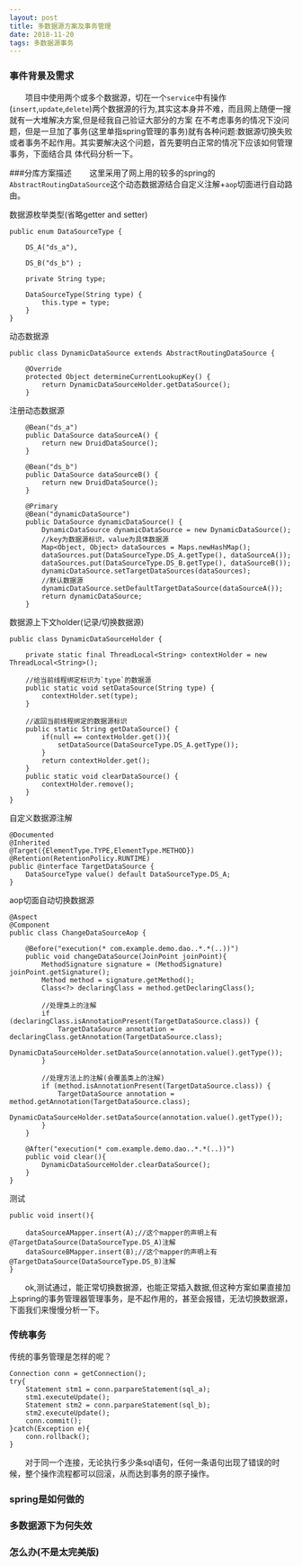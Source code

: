 ```yaml
---
layout: post
title: 多数据源方案及事务管理
date: 2018-11-20
tags: 多数据源事务
---
```

### 事件背景及需求
　　项目中使用两个或多个数据源，切在一个`service`中有操作(`insert`,`update`,`delete`)两个数据源的行为,其实这本身并不难，而且网上随便一搜就有一大堆解决方案,但是经我自己验证大部分的方案
在不考虑事务的情况下没问题，但是一旦加了事务(这里单指spring管理的事务)就有各种问题:数据源切换失败或者事务不起作用。其实要解决这个问题，首先要明白正常的情况下应该如何管理事务，下面结合具
体代码分析一下。

###分库方案描述
　　这里采用了网上用的较多的spring的`AbstractRoutingDataSource`这个动态数据源结合自定义注解+`aop`切面进行自动路由。

数据源枚举类型(省略getter and setter)
```
public enum DataSourceType {

    DS_A("ds_a"),

    DS_B("ds_b") ;
    
    private String type;

    DataSourceType(String type) {
        this.type = type;
    }
}
```
动态数据源
```
public class DynamicDataSource extends AbstractRoutingDataSource {

    @Override
    protected Object determineCurrentLookupKey() {
        return DynamicDataSourceHolder.getDataSource();
    }
```
注册动态数据源
```
    @Bean("ds_a")
    public DataSource dataSourceA() {
        return new DruidDataSource();
    }

    @Bean("ds_b")
    public DataSource dataSourceB() {
        return new DruidDataSource();
    }
    
    @Primary
    @Bean("dynamicDataSource")
    public DataSource dynamicDataSource() {
        DynamicDataSource dynamicDataSource = new DynamicDataSource();
        //key为数据源标识，value为具体数据源
        Map<Object, Object> dataSources = Maps.newHashMap();
        dataSources.put(DataSourceType.DS_A.getType(), dataSourceA());
        dataSources.put(DataSourceType.DS_B.getType(), dataSourceB());
        dynamicDataSource.setTargetDataSources(dataSources);
        //默认数据源
        dynamicDataSource.setDefaultTargetDataSource(dataSourceA());
        return dynamicDataSource;
    }
```
数据源上下文holder(记录/切换数据源)
```
public class DynamicDataSourceHolder {

    private static final ThreadLocal<String> contextHolder = new ThreadLocal<String>();
    
    //给当前线程绑定标识为`type`的数据源
    public static void setDataSource(String type) {
        contextHolder.set(type);
    }
    
    //返回当前线程绑定的数据源标识
    public static String getDataSource() {
        if(null == contextHolder.get()){
            setDataSource(DataSourceType.DS_A.getType());
        }
        return contextHolder.get();
    }
    public static void clearDataSource() {
        contextHolder.remove();
    }
}
```
自定义数据源注解
```
@Documented
@Inherited
@Target({ElementType.TYPE,ElementType.METHOD})
@Retention(RetentionPolicy.RUNTIME)
public @interface TargetDataSource {
    DataSourceType value() default DataSourceType.DS_A;
}
```
aop切面自动切换数据源
```
@Aspect
@Component
public class ChangeDataSourceAop {

    @Before("execution(* com.example.demo.dao..*.*(..))")
    public void changeDataSource(JoinPoint joinPoint){
        MethodSignature signature = (MethodSignature) joinPoint.getSignature();
        Method method = signature.getMethod();
        Class<?> declaringClass = method.getDeclaringClass();

        //处理类上的注解
        if (declaringClass.isAnnotationPresent(TargetDataSource.class)) {
            TargetDataSource annotation = declaringClass.getAnnotation(TargetDataSource.class);
            DynamicDataSourceHolder.setDataSource(annotation.value().getType());
        }

        //处理方法上的注解(会覆盖类上的注解)
        if (method.isAnnotationPresent(TargetDataSource.class)) {
            TargetDataSource annotation = method.getAnnotation(TargetDataSource.class);
            DynamicDataSourceHolder.setDataSource(annotation.value().getType());
        }
    }

    @After("execution(* com.example.demo.dao..*.*(..))")
    public void clear(){
        DynamicDataSourceHolder.clearDataSource();
    }
}
```
测试
```
public void insert(){
    
    dataSourceAMapper.insert(A);//这个mapper的声明上有@TargetDataSource(DataSourceType.DS_A)注解
    dataSourceBMapper.insert(B);//这个mapper的声明上有@TargetDataSource(DataSourceType.DS_B)注解
}
```
　　ok,测试通过，能正常切换数据源，也能正常插入数据,但这种方案如果直接加上spring的事务管理器管理事务，是不起作用的，甚至会报错，无法切换数据源，下面我们来慢慢分析一下。

### 传统事务
传统的事务管理是怎样的呢？
```
Connection conn = getConnection();
try{
    Statement stm1 = conn.parpareStatement(sql_a);
    stm1.executeUpdate();
    Statement stm2 = conn.parpareStatement(sql_b);
    stm2.executeUpdate();
    conn.commit();
}catch(Exception e){
    conn.rollback();
}   
```
　　对于同一个连接，无论执行多少条sql语句，任何一条语句出现了错误的时候，整个操作流程都可以回滚，从而达到事务的原子操作。

### spring是如何做的



### 多数据源下为何失效



### 怎么办(不是太完美版)